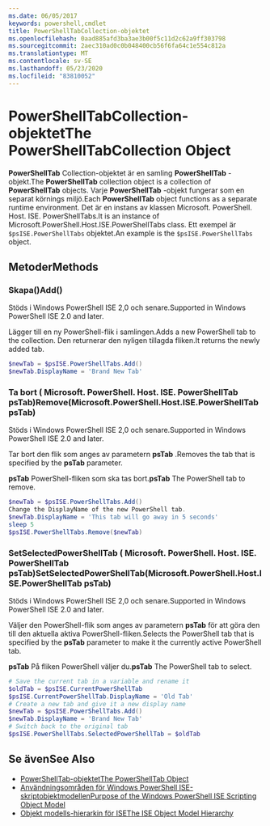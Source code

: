 ```yaml
---
ms.date: 06/05/2017
keywords: powershell,cmdlet
title: PowerShellTabCollection-objektet
ms.openlocfilehash: 0aad885afd3ba3ae3b00f5c11d2c62a9ff303798
ms.sourcegitcommit: 2aec310ad0c0b048400cb56f6fa64c1e554c812a
ms.translationtype: MT
ms.contentlocale: sv-SE
ms.lasthandoff: 05/23/2020
ms.locfileid: "83810052"
---
```

# <a name="the-powershelltabcollection-object"></a><span data-ttu-id="a175f-103">PowerShellTabCollection-objektet</span><span class="sxs-lookup"><span data-stu-id="a175f-103">The PowerShellTabCollection Object</span></span>

<span data-ttu-id="a175f-104">**PowerShellTab** Collection-objektet är en samling **PowerShellTab** -objekt.</span><span class="sxs-lookup"><span data-stu-id="a175f-104">The **PowerShellTab** collection object is a collection of **PowerShellTab** objects.</span></span> <span data-ttu-id="a175f-105">Varje **PowerShellTab** -objekt fungerar som en separat körnings miljö.</span><span class="sxs-lookup"><span data-stu-id="a175f-105">Each **PowerShellTab** object functions as a separate runtime environment.</span></span> <span data-ttu-id="a175f-106">Det är en instans av klassen Microsoft. PowerShell. Host. ISE. PowerShellTabs.</span><span class="sxs-lookup"><span data-stu-id="a175f-106">It is an instance of Microsoft.PowerShell.Host.ISE.PowerShellTabs class.</span></span> <span data-ttu-id="a175f-107">Ett exempel är `$psISE.PowerShellTabs` objektet.</span><span class="sxs-lookup"><span data-stu-id="a175f-107">An example is the `$psISE.PowerShellTabs` object.</span></span>

## <a name="methods"></a><span data-ttu-id="a175f-108">Metoder</span><span class="sxs-lookup"><span data-stu-id="a175f-108">Methods</span></span>

### <a name="add"></a><span data-ttu-id="a175f-109">Skapa\(\)</span><span class="sxs-lookup"><span data-stu-id="a175f-109">Add\(\)</span></span>

<span data-ttu-id="a175f-110">Stöds i Windows PowerShell ISE 2,0 och senare.</span><span class="sxs-lookup"><span data-stu-id="a175f-110">Supported in Windows PowerShell ISE 2.0 and later.</span></span>

<span data-ttu-id="a175f-111">Lägger till en ny PowerShell-flik i samlingen.</span><span class="sxs-lookup"><span data-stu-id="a175f-111">Adds a new PowerShell tab to the collection.</span></span> <span data-ttu-id="a175f-112">Den returnerar den nyligen tillagda fliken.</span><span class="sxs-lookup"><span data-stu-id="a175f-112">It returns the newly added tab.</span></span>

```powershell
$newTab = $psISE.PowerShellTabs.Add()
$newTab.DisplayName = 'Brand New Tab'
```

### <a name="removemicrosoftpowershellhostisepowershelltab-pstab"></a><span data-ttu-id="a175f-113">Ta bort \( Microsoft. PowerShell. Host. ISE. PowerShellTab psTab\)</span><span class="sxs-lookup"><span data-stu-id="a175f-113">Remove\(Microsoft.PowerShell.Host.ISE.PowerShellTab psTab\)</span></span>

<span data-ttu-id="a175f-114">Stöds i Windows PowerShell ISE 2,0 och senare.</span><span class="sxs-lookup"><span data-stu-id="a175f-114">Supported in Windows PowerShell ISE 2.0 and later.</span></span>

<span data-ttu-id="a175f-115">Tar bort den flik som anges av parametern **psTab** .</span><span class="sxs-lookup"><span data-stu-id="a175f-115">Removes the tab that is specified by the **psTab** parameter.</span></span>

<span data-ttu-id="a175f-116">**psTab** PowerShell-fliken som ska tas bort.</span><span class="sxs-lookup"><span data-stu-id="a175f-116">**psTab** The PowerShell tab to remove.</span></span>

```powershell
$newTab = $psISE.PowerShellTabs.Add()
Change the DisplayName of the new PowerShell tab.
$newTab.DisplayName = 'This tab will go away in 5 seconds'
sleep 5
$psISE.PowerShellTabs.Remove($newTab)
```

### <a name="setselectedpowershelltabmicrosoftpowershellhostisepowershelltab-pstab"></a><span data-ttu-id="a175f-117">SetSelectedPowerShellTab \( Microsoft. PowerShell. Host. ISE. PowerShellTab psTab\)</span><span class="sxs-lookup"><span data-stu-id="a175f-117">SetSelectedPowerShellTab\(Microsoft.PowerShell.Host.ISE.PowerShellTab psTab\)</span></span>

<span data-ttu-id="a175f-118">Stöds i Windows PowerShell ISE 2,0 och senare.</span><span class="sxs-lookup"><span data-stu-id="a175f-118">Supported in Windows PowerShell ISE 2.0 and later.</span></span>

<span data-ttu-id="a175f-119">Väljer den PowerShell-flik som anges av parametern **psTab** för att göra den till den aktuella aktiva PowerShell-fliken.</span><span class="sxs-lookup"><span data-stu-id="a175f-119">Selects the PowerShell tab that is specified by the **psTab** parameter to make it the currently active PowerShell tab.</span></span>

<span data-ttu-id="a175f-120">**psTab** På fliken PowerShell väljer du.</span><span class="sxs-lookup"><span data-stu-id="a175f-120">**psTab** The PowerShell tab to select.</span></span>

```powershell
# Save the current tab in a variable and rename it
$oldTab = $psISE.CurrentPowerShellTab
$psISE.CurrentPowerShellTab.DisplayName = 'Old Tab'
# Create a new tab and give it a new display name
$newTab = $psISE.PowerShellTabs.Add()
$newTab.DisplayName = 'Brand New Tab'
# Switch back to the original tab
$psISE.PowerShellTabs.SelectedPowerShellTab = $oldTab
```

## <a name="see-also"></a><span data-ttu-id="a175f-121">Se även</span><span class="sxs-lookup"><span data-stu-id="a175f-121">See Also</span></span>

- [<span data-ttu-id="a175f-122">PowerShellTab-objektet</span><span class="sxs-lookup"><span data-stu-id="a175f-122">The PowerShellTab Object</span></span>](The-PowerShellTab-Object.md)
- [<span data-ttu-id="a175f-123">Användningsområden för Windows PowerShell ISE-skriptobjektmodellen</span><span class="sxs-lookup"><span data-stu-id="a175f-123">Purpose of the Windows PowerShell ISE Scripting Object Model</span></span>](Purpose-of-the-Windows-PowerShell-ISE-Scripting-Object-Model.md)
- [<span data-ttu-id="a175f-124">Objekt modells-hierarkin för ISE</span><span class="sxs-lookup"><span data-stu-id="a175f-124">The ISE Object Model Hierarchy</span></span>](The-ISE-Object-Model-Hierarchy.md)
